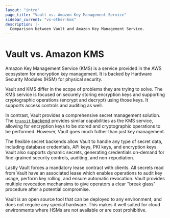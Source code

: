 ```yaml
---
layout: "intro"
page_title: "Vault vs. Amazon Key Management Service"
sidebar_current: "vs-other-kms"
description: |-
  Comparison between Vault and Amazon Key Management Service.
---
```


# Vault vs. Amazon KMS

Amazon Key Management Service (KMS) is a service provided in the AWS
ecosystem for encryption key management. It is backed by Hardware Security
Modules (HSM) for physical security.

Vault and KMS differ in the scope of problems they are trying to solve.
The KMS service is focused on securely storing encryption keys and supporting
cryptographic operations (encrypt and decrypt) using those keys. It supports
access controls and auditing as well.

In contrast, Vault provides a comprehensive secret management solution.
The [`transit` backend](/docs/secrets/transit/index.html)
provides similar capabilities as the KMS service, allowing for encryption keys
to be stored and cryptographic operations to be performed. However, Vault goes
much futher than just key management.

The flexible secret backends allow Vault to handle any type of secret data,
including database credentials, API keys, PKI keys, and encryption keys.
Vault also supports dynamic secrets, generating credentials on-demand for
fine-grained security controls, auditing, and non-repudiation.

Lastly Vault forces a mandatory lease contract with clients. All secrets read
from Vault have an associated lease which enables operations to audit key usage,
perform key rolling, and ensure automatic revocation. Vault provides multiple
revocation mechansims to give operators a clear "break glass" procedure after
a potential compromise.

Vault is an open source tool that can be deployed to any environment,
and does not require any special hardware. This makes it well suited for cloud
environments where HSMs are not available or are cost prohibitive.

